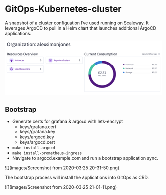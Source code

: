 # GitOps-Kubernetes-cluster

A snapshot of a cluster configuation I've used running on Scaleway.
It leverages ArgoCD to pull in a Helm chart that launches additional ArgoCD applications.

![](images/scaleway.png)


## Bootstrap

- Generate certs for grafana & argocd with lets-encrypt
  - keys/grafana.cert
  - keys/grafana.key
  - keys/argocd.key
  - keys/argocd.cert
- `make install-argocd`
- `make install-prometheus-ingress`
- Navigate to argocd.example.com and run a bootstrap application sync.

![](images/Screenshot from 2020-03-25 20-31-50.png)

The bootstrap process will install the Applications into GitOps as CRD.

![](images/Screenshot from 2020-03-25 21-01-11.png)
